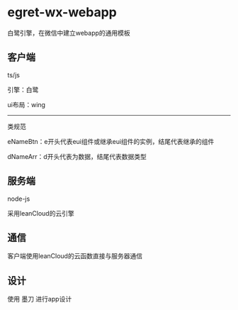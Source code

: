 # egret-wx-webapp

白鹭引擎，在微信中建立webapp的通用模板

## 客户端

ts/js

引擎：白鹭

ui布局：wing

-----------------

类规范

eNameBtn：e开头代表eui组件或继承eui组件的实例，结尾代表继承的组件

dNameArr：d开头代表为数据，结尾代表数据类型

## 服务端

node-js

采用leanCloud的云引擎 

## 通信

客户端使用leanCloud的云函数直接与服务器通信

## 设计

使用 墨刀 进行app设计